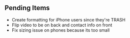 ## Pending Items

- Create formatting for iPhone users since they're TRASH
- Flip video to be on back and contact info on front
- Fix sizing issue on phones because its too small